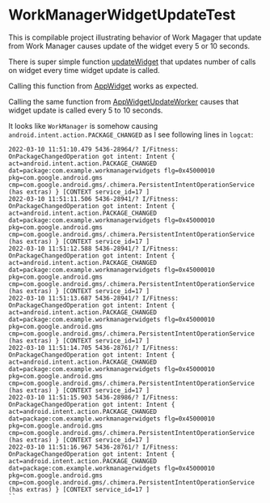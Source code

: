 # WorkManagerWidgetUpdateTest

This is compilable project illustrating behavior of Work Magager that update from Work Manager causes update of the widget every 5 or 10 seconds. 

There is super simple function [updateWidget](app/src/main/java/com/example/workmanagerwidgets/UpdateWidget.kt) that updates number of calls on widget every time widget update is called.

Calling this function from [AppWidget](app/src/main/java/com/example/workmanagerwidgets/AppWidget.kt) works as expected. 

Calling the same function from [AppWidgetUpdateWorker](app/src/main/java/com/example/workmanagerwidgets/AppWidgetUpdateWorker.kt) causes that widget update is called every 5 to 10 seconds.

It looks like `WorkManager` is somehow causing `android.intent.action.PACKAGE_CHANGED` as I see following lines in `logcat`:

```
2022-03-10 11:51:10.479 5436-28964/? I/Fitness: OnPackageChangedOperation got intent: Intent { act=android.intent.action.PACKAGE_CHANGED dat=package:com.example.workmanagerwidgets flg=0x45000010 pkg=com.google.android.gms cmp=com.google.android.gms/.chimera.PersistentIntentOperationService (has extras) } [CONTEXT service_id=17 ]
2022-03-10 11:51:11.506 5436-28941/? I/Fitness: OnPackageChangedOperation got intent: Intent { act=android.intent.action.PACKAGE_CHANGED dat=package:com.example.workmanagerwidgets flg=0x45000010 pkg=com.google.android.gms cmp=com.google.android.gms/.chimera.PersistentIntentOperationService (has extras) } [CONTEXT service_id=17 ]
2022-03-10 11:51:12.588 5436-28941/? I/Fitness: OnPackageChangedOperation got intent: Intent { act=android.intent.action.PACKAGE_CHANGED dat=package:com.example.workmanagerwidgets flg=0x45000010 pkg=com.google.android.gms cmp=com.google.android.gms/.chimera.PersistentIntentOperationService (has extras) } [CONTEXT service_id=17 ]
2022-03-10 11:51:13.687 5436-28941/? I/Fitness: OnPackageChangedOperation got intent: Intent { act=android.intent.action.PACKAGE_CHANGED dat=package:com.example.workmanagerwidgets flg=0x45000010 pkg=com.google.android.gms cmp=com.google.android.gms/.chimera.PersistentIntentOperationService (has extras) } [CONTEXT service_id=17 ]
2022-03-10 11:51:14.705 5436-28761/? I/Fitness: OnPackageChangedOperation got intent: Intent { act=android.intent.action.PACKAGE_CHANGED dat=package:com.example.workmanagerwidgets flg=0x45000010 pkg=com.google.android.gms cmp=com.google.android.gms/.chimera.PersistentIntentOperationService (has extras) } [CONTEXT service_id=17 ]
2022-03-10 11:51:15.903 5436-28986/? I/Fitness: OnPackageChangedOperation got intent: Intent { act=android.intent.action.PACKAGE_CHANGED dat=package:com.example.workmanagerwidgets flg=0x45000010 pkg=com.google.android.gms cmp=com.google.android.gms/.chimera.PersistentIntentOperationService (has extras) } [CONTEXT service_id=17 ]
2022-03-10 11:51:16.967 5436-28761/? I/Fitness: OnPackageChangedOperation got intent: Intent { act=android.intent.action.PACKAGE_CHANGED dat=package:com.example.workmanagerwidgets flg=0x45000010 pkg=com.google.android.gms cmp=com.google.android.gms/.chimera.PersistentIntentOperationService (has extras) } [CONTEXT service_id=17 ]
``
